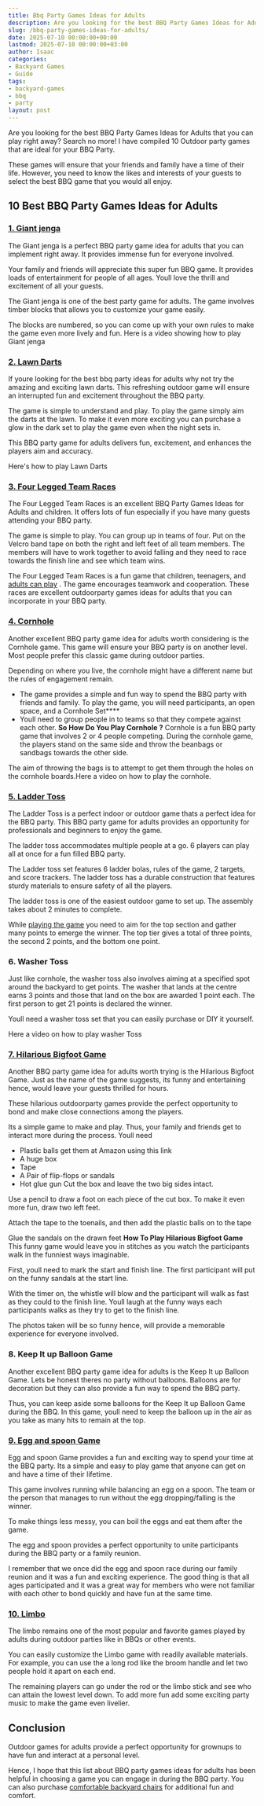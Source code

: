 ```yaml
---
title: Bbq Party Games Ideas for Adults
description: Are you looking for the best BBQ Party Games Ideas for Adults that you can play right away? Search no more! I have compiled 10 Outdoor party games that are...
slug: /bbq-party-games-ideas-for-adults/
date: 2025-07-10 00:00:00+00:00
lastmod: 2025-07-10 00:00:00+03:00
author: Isaac
categories:
- Backyard Games
- Guide
tags:
- backyard-games
- bbq
- party
layout: post
---
```

Are you looking for the best BBQ Party Games Ideas for Adults that you can play right away? Search no more! I have compiled 10
Outdoor party games
that are ideal for your BBQ Party.

These games will ensure that your friends and family have a time of their life. However, you need to know the likes and interests of your guests to select the best BBQ game that you would all enjoy.
## 10 Best BBQ Party Games Ideas for Adults
### [1. Giant jenga](https://www.amazon.com/dp/B07Y29PQ45/?tag=p-policy-20)
The Giant jenga is a perfect BBQ party game idea for adults that you can implement right away. It provides immense fun for everyone involved.

Your family and friends will appreciate this super fun BBQ game. It provides loads of entertainment for people of all ages. Youll love the thrill and excitement of all your guests.

The Giant jenga is one of the best party game for adults. The game involves timber blocks that allows you to customize your game easily.

The blocks are numbered, so you can come up with your own rules to make the game even more lively and fun. Here is a video showing how to play Giant jenga
### [2. Lawn Darts](https://www.amazon.com/dp/B07DXBFFQC/?tag=p-policy-20)
If youre looking for the best bbq party ideas for adults why not try the amazing and exciting lawn darts. This refreshing outdoor game will ensure an interrupted fun and excitement throughout the BBQ party.

The game is simple to understand and play. To play the game simply aim the darts at the lawn. To make it even more exciting you can purchase a glow in the dark set to play the game even when the night sets in.

This BBQ party game for adults delivers fun, excitement, and enhances the players aim and accuracy.

Here's how to play Lawn Darts
### [3. Four Legged Team Races](https://www.amazon.com/dp/B071D9P9MG/?tag=p-policy-20)
The Four Legged Team Races is an excellent BBQ Party Games Ideas for Adults and children. It offers lots of fun especially if you have many guests attending your BBQ party.

The game is simple to play. You can group up in teams of four. Put on the Velcro band tape on both the right and left feet of all team members. The members will have to work together to avoid falling and they need to race towards the finish line and see which team wins.

The Four Legged Team Races is a fun game that children, teenagers, and
[adults can play](https://pestpolicy.com/best-pc-games-for-couples/)
. The game encourages teamwork and cooperation. These races are excellent outdoorparty games ideas for adults that you can incorporate in your BBQ party.
### [4. Cornhole](https://www.amazon.com/dp/B00HFAH9WU/?tag=p-policy-20)
Another excellent BBQ party game idea for adults worth considering is the Cornhole game. This game will ensure your BBQ party is on another level. Most people prefer this classic game during outdoor parties.

Depending on where you live, the cornhole might have a different name but the rules of engagement remain.
- The game provides a simple and fun way to spend the BBQ party with friends and family. To play the game, you will need participants, an open space, and a Cornhole Set****
- Youll need to group people in to teams so that they compete against each other.
**So How Do You Play Cornhole ?**
Cornhole is a fun BBQ party game that involves 2 or 4 people competing. During the cornhole game, the players stand on the same side and throw the beanbags or sandbags towards the other side.

The aim of throwing the bags is to attempt to get them through the holes on the cornhole boards.Here a video on how to play the cornhole.
### [5. Ladder Toss](https://www.amazon.com/dp/B07PDLXN3L/?tag=p-policy-20)
The Ladder Toss is a perfect indoor or outdoor game thats a perfect idea for the BBQ party. This BBQ party game for adults provides an opportunity for professionals and beginners to enjoy the game.

The ladder toss accommodates multiple people at a go. 6 players can play all at once for a fun filled BBQ party.

The Ladder toss set features 6 ladder bolas, rules of the game, 2 targets, and score trackers. The ladder toss has a durable construction that features sturdy materials to ensure safety of all the players.

The ladder toss is one of the easiest outdoor game to set up. The assembly takes about 2 minutes to complete.

While
[playing the game](https://pestpolicy.com/bird-friendly-backyard-ideas/)
you need to aim for the top section and gather many points to emerge the winner. The top tier gives a total of three points, the second 2 points, and the bottom one point.
### 6. Washer Toss
Just like cornhole, the washer toss also involves aiming at a specified spot around the backyard to get points. The washer that lands at the centre earns 3 points and those that land on the box are awarded 1 point each. The first person to get 21 points is declared the winner.

Youll need a washer toss set that you can easily purchase or DIY it yourself.

Here a video on how to play washer Toss
### [7. Hilarious Bigfoot Game](https://www.amazon.com/dp/B00PYLU3GG/?tag=p-policy-20)
Another BBQ party game idea for adults worth trying is the Hilarious Bigfoot Game. Just as the name of the game suggests, its funny and entertaining hence, would leave your guests thrilled for hours.

These hilarious outdoorparty games provide the perfect opportunity to bond and make close connections among the players.

Its a simple game to make and play. Thus, your family and friends get to interact more during the process. Youll need
- Plastic balls get them at Amazon using this link
- A huge box
- Tape
- A Pair of flip-flops or sandals
- Hot glue gun
Cut the box and leave the two big sides intact.

Use a pencil to draw a foot on each piece of the cut box. To make it even more fun, draw two left feet.

Attach the tape to the toenails, and then add the plastic balls on to the tape

Glue the sandals on the drawn feet
**How To Play Hilarious Bigfoot Game**
This funny game would leave you in stitches as you watch the participants walk in the funniest ways imaginable.

First, youll need to mark the start and finish line. The first participant will put on the funny sandals at the start line.

With the timer on, the whistle will blow and the participant will walk as fast as they could to the finish line. Youll laugh at the funny ways each participants walks as they try to get to the finish line.

The photos taken will be so funny hence, will provide a memorable experience for everyone involved.
### 8. Keep It up Balloon Game
Another excellent BBQ party game idea for adults is the Keep It up Balloon Game. Lets be honest theres no party without balloons. Balloons are for decoration but they can also provide a fun way to spend the BBQ party.

Thus, you can keep aside some balloons for the Keep It up Balloon Game during the BBQ. In this game, youll need to keep the balloon up in the air as you take as many hits to remain at the top.
### [9. Egg and spoon Game](https://www.amazon.com/dp/B07FY32MQG/?tag=p-policy-20)
Egg and spoon Game provides a fun and exciting way to spend your time at the BBQ party. Its a simple and easy to play game that anyone can get on and have a time of their lifetime.

This game involves running while balancing an egg on a spoon. The team or the person that manages to run without the egg dropping/falling is the winner.

To make things less messy, you can boil the eggs and eat them after the game.

The egg and spoon provides a perfect opportunity to unite participants during the BBQ party or a family reunion.

I remember that we once did the egg and spoon race during our family reunion and it was a fun and exciting experience. The good thing is that all ages participated and it was a great way for members who were not familiar with each other to bond quickly and have fun at the same time.
### [**10. Limbo**](https://www.amazon.com/dp/B07WRL1NTY/?tag=p-policy-20)
The limbo remains one of the most popular and favorite games played by adults during outdoor parties like in BBQs or other events.

You can easily customize the Limbo game with readily available materials. For example, you can use the a long rod like the broom handle and let two people hold it apart on each end.

The remaining players can go under the rod or the limbo stick and see who can attain the lowest level down. To add more fun add some exciting party music to make the game even livelier.
## Conclusion
Outdoor games for adults provide a perfect opportunity for grownups to have fun and interact at a personal level.

Hence, I hope that this list about BBQ party games ideas for adults has been helpful in choosing a game you can engage in during the BBQ party. You can also purchase
[comfortable backyard chairs](https://pestpolicy.com/best-soccer-mom-chair/)
for additional fun and comfort.